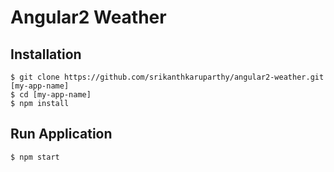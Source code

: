 Angular2 Weather
==============

Installation
--------------

    $ git clone https://github.com/srikanthkaruparthy/angular2-weather.git [my-app-name]
    $ cd [my-app-name]
    $ npm install

Run Application
--------------
    $ npm start